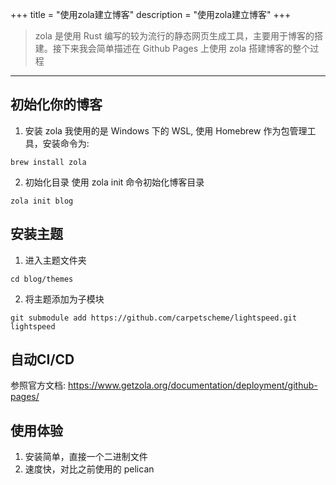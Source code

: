 +++
title = "使用zola建立博客"
description =  "使用zola建立博客"
+++

> zola 是使用 Rust 编写的较为流行的静态网页生成工具，主要用于博客的搭建。接下来我会简单描述在 Github Pages 上使用 zola 搭建博客的整个过程
---
## 初始化你的博客
1. 安装 zola
我使用的是 Windows 下的 WSL, 使用 Homebrew 作为包管理工具，安装命令为: 
```
brew install zola
```

2. 初始化目录
使用 zola init 命令初始化博客目录
```
zola init blog
```

## 安装主题
1. 进入主题文件夹
```
cd blog/themes
```


2. 将主题添加为子模块
```
git submodule add https://github.com/carpetscheme/lightspeed.git lightspeed
```

## 自动CI/CD
参照官方文档: https://www.getzola.org/documentation/deployment/github-pages/

## 使用体验
1. 安装简单，直接一个二进制文件
2. 速度快，对比之前使用的 pelican